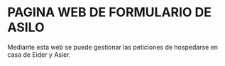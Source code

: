 # PAGINA WEB DE FORMULARIO DE ASILO

Mediante esta web se puede gestionar las peticiones de hospedarse en casa de Eider y Asier. 
